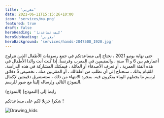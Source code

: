 ```yaml
---
title: 'مغربي'
date: 2021-06-11T15:15:26+10:00
icon: 'services/ma.png'
featured: true
draft: false
heroHeading: 'كيف تساعدنا'
heroSubHeading: 'مغربي'
heroBackground: 'services/hands-2847508_1920.jpg'
---
```


حتى نهاية يونيو 2021 ، نحتاج إلى مساعدتكم في جمع رسومات الأطفال الذين تتراوح أعمارهم بين 6 و 11 سنة ، والمقيمين في المغرب وفرنسا. إذا كنت أنت والدا الأطفال في هذه الفئة العمرية ، أو تعرف الأصدقاء أو العائلة ، فيمكنك المشاركة في هذه الدراسة.
للقيام بذلك ، ستحتاج إلى أن تطلب من أطفالك ، أو المقربين منك ، تخصيص 5 دقائق لرسم ما يجعلهم الوباء يفكرون فيه. بمجرد الانتهاء من ذلك ، ستستغرق دقيقتين لإكمال النموذج التالي وإرساله إلينا مع صور للرسم.

رابط إلى [النموذج] (النموذج)

شكرا جزيلا لكم على مساعدتكم !

![Drawing_kids](/services/dessin_enfant_covid.jpg)